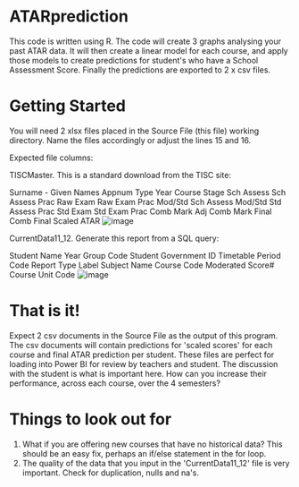 # ATARprediction
This code is written using R. The code will create 3 graphs analysing your past ATAR data. It will then create a linear model for each course, and apply those models to create predictions for student's who have a School Assessment Score. Finally the predictions are exported to 2 x csv files.

# Getting Started
You will need 2 xlsx files placed in the Source File (this file) working directory. Name the files accordingly or adjust the lines 15 and 16.

Expected file columns:

TISCMaster. This is a standard download from the TISC site:

Surname - Given Names	Appnum	Type	Year	Course	Stage	Sch Assess	Sch Assess Prac	Raw Exam	Raw Exam Prac	Mod/Std Sch Assess	Mod/Std Std Assess Prac	Std Exam	Std Exam Prac	Comb Mark	Adj Comb Mark	Final Comb	Final Scaled	ATAR
![image](https://user-images.githubusercontent.com/95998842/145706259-5ee28b2d-27eb-49c9-97b9-451d364d20f5.png)

CurrentData11_12. Generate this report from a SQL query:

Student Name	Year Group Code	Student Government ID	Timetable Period Code	Report Type Label	Subject Name	Course Code	Moderated Score#	Course Unit Code
![image](https://user-images.githubusercontent.com/95998842/145706366-8dcc3543-3b89-4ec9-ad28-4df6990d0e8d.png)

# That is it!
Expect 2 csv documents in the Source File as the output of this program. The csv documents will contain predictions for 'scaled scores' for each course and final ATAR prediction per student. These files are perfect for loading into Power BI for review by teachers and student. The discussion with the student is what is important here. How can you increase their performance, across each course, over the 4 semesters?

# Things to look out for
1. What if you are offering new courses that have no historical data? This should be an easy fix, perhaps an if/else statement in the for loop.
2. The quality of the data that you input in the 'CurrentData11_12' file is very important. Check for duplication, nulls and na's.
